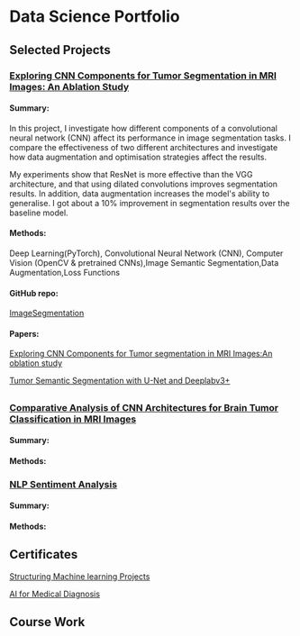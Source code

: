 

# Data Science Portfolio

## Selected Projects

### [Exploring CNN Components for Tumor Segmentation in MRI Images: An Ablation Study](https://github.com/87tana/Image-Semantic-Segmentation)  

#### Summary:

In this project, I investigate how different components of a convolutional neural network (CNN) affect its performance in image segmentation tasks. I compare the effectiveness of two different architectures and investigate how data augmentation and optimisation strategies affect the results. 

My experiments show that ResNet is more effective than the VGG architecture, and that using dilated convolutions improves segmentation results. In addition, data augmentation increases the model's ability to generalise. 
I got about a 10% improvement in segmentation results over the baseline model.

#### Methods: 

Deep Learning(PyTorch), Convolutional Neural Network (CNN), Computer Vision (OpenCV & pretrained CNNs),Image Semantic Segmentation,Data Augmentation,Loss Functions


#### GitHub repo:
[ImageSegmentation](https://github.com/87tana/Image-Semantic-Segmentation)

#### Papers:

[Exploring CNN Components for Tumor segmentation in MRI Images:An oblation study](https://medium.com/@t.mostafid/exploring-cnn-components-for-tumor-segmentation-in-mri-images-an-ablation-study-d79cdfd25083)


[Tumor Semantic Segmentation with U-Net and Deeplabv3+](https://medium.com/@t.mostafid/tumor-segmentation-with-u-net-and-deeplabv3-a-review-048e10001fb2)



## 

### [Comparative Analysis of CNN Architectures for Brain Tumor Classification in MRI Images](https://github.com/87tana/Brain_Tumor_Classification_Network_Comparison)

#### Summary:

#### Methods:

### [NLP Sentiment Analysis](https://github.com/87tana/NLP_SentimentAnalysis)

#### Summary:

#### Methods:


## 

## Certificates

[Structuring Machine learning Projects](https://www.coursera.org/account/accomplishments/certificate/APMCX7NE3GDJ)

[AI for Medical Diagnosis](https://www.coursera.org/account/accomplishments/certificate/QLQRBNSTQX7U)





## Course Work
